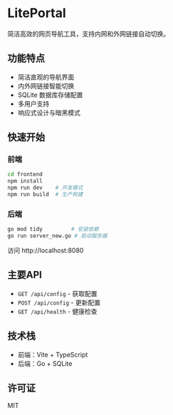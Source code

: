 # LitePortal

简洁高效的网页导航工具，支持内网和外网链接自动切换。

## 功能特点

- 简洁直观的导航界面
- 内外网链接智能切换
- SQLite 数据库存储配置
- 多用户支持
- 响应式设计与暗黑模式

## 快速开始

### 前端

```bash
cd frontend
npm install
npm run dev    # 开发模式
npm run build  # 生产构建
```

### 后端

```bash
go mod tidy         # 安装依赖
go run server_new.go # 启动服务器
```

访问 http://localhost:8080

## 主要API

- `GET /api/config` - 获取配置
- `POST /api/config` - 更新配置
- `GET /api/health` - 健康检查

## 技术栈

- 前端：Vite + TypeScript
- 后端：Go + SQLite

## 许可证

MIT
